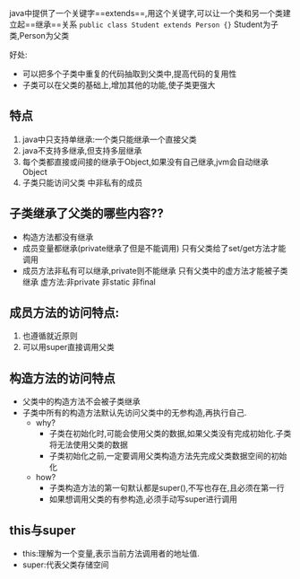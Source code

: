 java中提供了一个关键字==extends==,用这个关键字,可以让一个类和另一个类建立起==继承==关系
`public class Student extends Person {}`
Student为子类,Person为父类



好处:
 - 可以把多个子类中重复的代码抽取到父类中,提高代码的复用性
 - 子类可以在父类的基础上,增加其他的功能,使子类更强大

## 特点
1. java中只支持单继承:一个类只能继承一个直接父类
2. java不支持多继承,但支持多层继承
3. 每个类都直接或间接的继承于Object,如果没有自己继承,jvm会自动继承Object
4. 子类只能访问父类 中非私有的成员


## 子类继承了父类的哪些内容??
- 构造方法都没有继承
- 成员变量都继承(private继承了但是不能调用)
		只有父类给了set/get方法才能调用
- 成员方法非私有可以继承,private则不能继承
		只有父类中的虚方法才能被子类继承
		虚方法:非private 非static 非final


## 成员方法的访问特点:
1. 也遵循就近原则
2. 可以用super直接调用父类


## 构造方法的访问特点
- 父类中的构造方法不会被子类继承
- 子类中所有的构造方法默认先访问父类中的无参构造,再执行自己.
	- why?
		- 子类在初始化时,可能会使用父类的数据,如果父类没有完成初始化.子类将无法使用父类的数据
		- 子类初始化之前,一定要调用父类构造方法先完成父类数据空间的初始化
	- how?
		- 子类构造方法的第一句默认都是super(),不写也存在,且必须在第一行
		- 如果想调用父类的有参构造,必须手动写super进行调用


## this与super
- this:理解为一个变量,表示当前方法调用者的地址值.
- super:代表父类存储空间






















